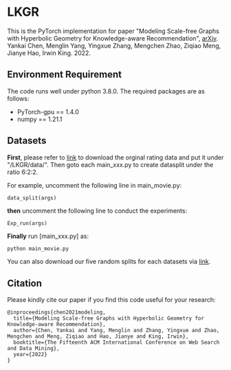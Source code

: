 # LKGR
This is the PyTorch implementation for paper "Modeling Scale-free Graphs with Hyperbolic Geometry for
Knowledge-aware Recommendation", [arXiv](https://arxiv.org/pdf/2108.06468.pdf). Yankai Chen, Menglin Yang, Yingxue Zhang, Mengchen Zhao, Ziqiao Meng, Jianye Hao, Irwin King. 2022. 

## Environment Requirement

The code runs well under python 3.8.0. The required packages are as follows:

- PyTorch-gpu == 1.4.0
- numpy == 1.21.1

## Datasets
**First**, please refer to [link](https://drive.google.com/file/d/1rnhNBNgiN76Gjd81vXEn34PCESrkrwQv/view?usp=sharing) to download the orginal rating data and put it under "/LKGR/data/". Then goto each main_xxx.py to create datasplit under the ratio 6:2:2.

For example, uncomment the following line in main_movie.py:
```
data_split(args)
```
**then** uncomment the following line to conduct the experiments:

```
Exp_run(args)
```
**Finally** run [main_xxx.py] as: 
```bash
python main_movie.py
```

You can also download our five random splits for each datasets via [link](https://drive.google.com/file/d/1YlMqQl4pxnV2cwfJnsmAw_4tfmfDYNcN/view?usp=sharing).


## Citation
Please kindly cite our paper if you find this code useful for your research:

```
@inproceedings{chen2021modeling,
  title={Modeling Scale-free Graphs with Hyperbolic Geometry for Knowledge-aware Recommendation},
  author={Chen, Yankai and Yang, Menglin and Zhang, Yingxue and Zhao, Mengchen and Meng, Ziqiao and Hao, Jianye and King, Irwin},
  booktitle={The Fifteenth ACM International Conference on Web Search and Data Mining},
  year={2022} 
}
```
